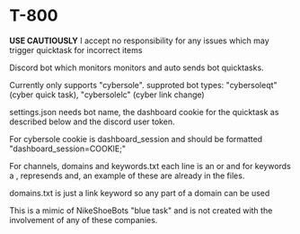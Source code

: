 # T-800
**USE CAUTIOUSLY** I accept no responsibility for any issues which may trigger quicktask for incorrect items

Discord bot which monitors monitors and auto sends bot quicktasks.

Currently only supports "cybersole".
supproted bot types: "cybersoleqt" (cyber quick task), "cybersolelc" (cyber link change)

settings.json needs bot name, the dashboard cookie for the quicktask as described below and the discord user token.

For cybersole cookie is dashboard_session and should be formatted "dashboard_session=COOKIE;"

For channels, domains and keywords.txt each line is an or and for keywords a , represends and, an example of these are already in the files.

domains.txt is just a link keyword so any part of a domain can be used

This is a mimic of NikeShoeBots "blue task" and is not created with the involvement of any of these companies.
